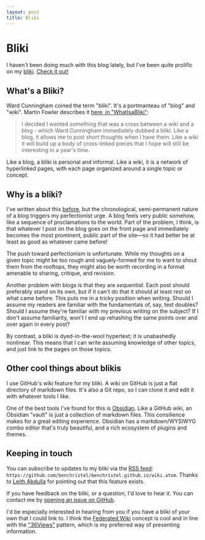 ```yaml
---
layout: post
title: Bliki
---
```


# Bliki

I haven't been doing much with this blog lately, but I've
been quite prolific on my [bliki](https://github.com/benchristel/benchristel.github.io/wiki).
[Check it out!](https://github.com/benchristel/benchristel.github.io/wiki)

## What's a Bliki?

Ward Cunningham coined the term "bliki". It's a portmanteau of
"blog" and "wiki". Martin Fowler describes it [here, in "WhatIsaBliki"](https://martinfowler.com/bliki/WhatIsaBliki.html):

> I decided I wanted something that was a cross between a wiki and a blog - which Ward Cunningham immediately dubbed a bliki. Like a blog, it allows me to post short thoughts when I have them. Like a wiki it will build up a body of cross-linked pieces that I hope will still be interesting in a year's time.

Like a blog, a bliki is personal and informal. Like a wiki,
it is a network of hyperlinked pages, with each page
organized around a single topic or concept.

## Why is a bliki?

I've written about this [before](/blog/2017/12/09/turns-out-i-don-t-like-blogging/), but the chronological,
semi-permanent nature of a blog triggers my perfectionist
urge. A blog feels very public somehow, like a sequence of
proclamations to the world. Part of the problem, I think,
is that whatever I post on the blog goes on the front page
and immediately becomes the most prominent, public part of
the site—so it had better be at least as good as whatever
came before!

The push toward perfectionism is unfortunate.
While my thoughts on a given topic might be too
rough and vaguely-formed for me to want to shout them from
the rooftops, they might also be worth recording in a format
amenable to sharing, critique, and revision.

Another problem with blogs is that they are _sequential_.
Each post should preferably stand on its own, but if it can't
do that it should at least rest on what came before. This
puts me in a tricky position when writing. Should I assume
my readers are familiar with the fundamentals of, say, test doubles?
Should I assume they're familiar with my previous writing on the subject?
If I don't assume familiarity, won't I end up rehashing the same
points over and over again in every post?

By contrast, a bliki is dyed-in-the-wool hypertext; it is
unabashedly nonlinear. This means that I can write assuming
knowledge of other topics, and just link to the pages on
those topics.

## Other cool things about blikis

I use GitHub's wiki feature for my bliki. A wiki on GitHub
is just a flat directory of markdown files. It's also a
Git repo, so I can clone it and edit it with whatever tools
I like.

One of the best tools I've found for this is [Obsidian](https://obsidian.md/). Like a GitHub
wiki, an Obsidian "vault" is just a collection of markdown
files. This consilience makes for a great editing experience.
Obsidian has a markdown/WYSIWYG combo editor that's truly
beautiful, and a rich ecosystem of plugins and themes.

## Keeping in touch

You can subscribe to updates to my bliki via the [RSS feed](https://github.com/benchristel/benchristel.github.io/wiki.atom):
`https://github.com/benchristel/benchristel.github.io/wiki.atom`.
Thanks to [Leith Abdulla](https://eleith.com/) for pointing out that this feature exists.

If you have feedback on the bliki, or a question, I'd love
to hear it. You can contact me by [opening an issue on GitHub](https://github.com/benchristel/benchristel.github.io/issues/new).

I'd be especially interested in hearing from you if you
have a bliki of your own that I could link to. I think the
[Federated Wiki](https://en.wikipedia.org/wiki/Federated_Wiki)
concept is cool and in line with the ["36Views"](https://github.com/benchristel/benchristel.github.io/wiki/36Views) pattern, which is my preferred way of presenting
information.

